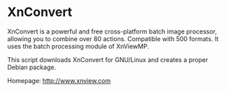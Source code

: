XnConvert
=========

XnConvert is a powerful and free cross-platform batch image processor,
allowing you to combine over 80 actions. Compatible with 500 formats.
It uses the batch processing module of XnViewMP.

This script downloads XnConvert for GNU/Linux and creates a proper Debian package.

Homepage: http://www.xnview.com

